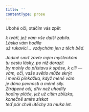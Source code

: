 ```yaml
---
title: ''
contentType: prose
---
```


Ubohé oči, otáčím vás zpět

_k tváři, jež vám vše další zabila.  
Láska vám hodila  
už rukavici… vzdychám jen z těch běd._

_Jedině smrt zavře mým myšlenkám  
tu cestu lásky, po níž dorazit  
by mohly do přístavu k spáse, k cíli —  
vám, oči, vaše světlo může skrýt  
i menší překážka, když méně vám  
je dáno pevnosti a méně síly.  
Ztrápené oči, dřív než uhodily  
hodiny pláče, jež už cítím zblízka,  
konečně smíte získat  
teď pár chvil útěchy za muka let._

